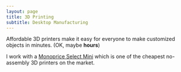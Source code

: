 ```yaml
---
layout: page
title: 3D Printing
subtitle: Desktop Manufacturing
---
```


Affordable 3D printers make it easy for everyone to make customized objects in minutes. (OK, maybe **hours**)

I work with a [Monoprice Select Mini](https://www.monoprice.com/product?p_id=21711&gclid=Cj0KCQiAoY7VBRDtARIsAHWoO-KL_RNK_kTRov0NemUT3d-7D_38Bm-bBYiK-AqgOGJDpnlBTBrgET8aAgnEEALw_wcB) which is one of the cheapest no-assembly 3D printers on the market.
